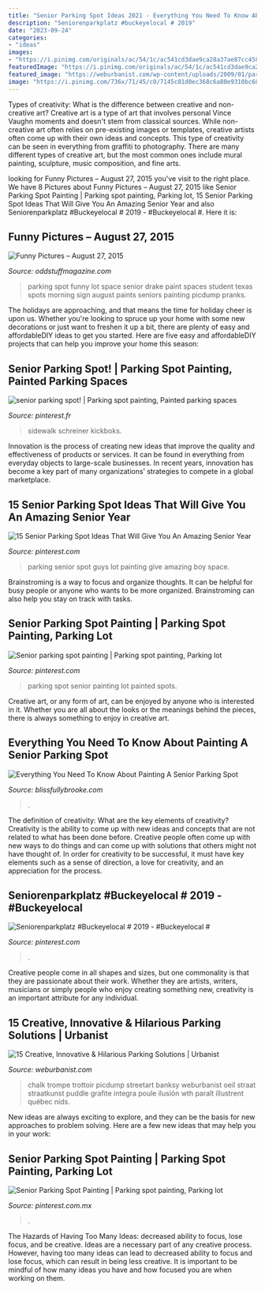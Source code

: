 ```yaml
---
title: "Senior Parking Spot Ideas 2021 - Everything You Need To Know About Painting A Senior Parking Spot"
description: "Seniorenparkplatz #buckeyelocal # 2019"
date: "2023-09-24"
categories:
- "ideas"
images:
- "https://i.pinimg.com/originals/ac/54/1c/ac541cd3dae9ca28a37ae87cc458e056.jpg"
featuredImage: "https://i.pinimg.com/originals/ac/54/1c/ac541cd3dae9ca28a37ae87cc458e056.jpg"
featured_image: "https://weburbanist.com/wp-content/uploads/2009/01/parking_9.jpg"
image: "https://i.pinimg.com/736x/71/45/c0/7145c01d0ec368c6a80e9310bc68b2c8.jpg"
---
```



Types of creativity: What is the difference between creative and non-creative art?
Creative art is a type of art that involves personal Vince Vaughn moments and doesn't stem from classical sources. While non-creative art often relies on pre-existing images or templates, creative artists often come up with their own ideas and concepts. This type of creativity can be seen in everything from graffiti to photography. There are many different types of creative art, but the most common ones include mural painting, sculpture, music composition, and fine arts.

	

		
looking for Funny Pictures – August 27, 2015 you've visit to the right place. We have 8 Pictures about Funny Pictures – August 27, 2015 like Senior Parking Spot Painting | Parking spot painting, Parking lot, 15 Senior Parking Spot Ideas That Will Give You An Amazing Senior Year and also Seniorenparkplatz #Buckeyelocal # 2019 - #Buckeyelocal #. Here it is:
		
    
## Funny Pictures – August 27, 2015

<img loading=lazy src="http://oddstuffmagazine.com/wp-content/uploads/2015/08/paint-their-parking-spot.jpg" onerror="this.onerror=null;this.src='https://tse1.mm.bing.net/th?id=OIP.VMv62qgOfYuzZ_TW-IzOFAHaJ3&amp;pid=15.1';" alt="Funny Pictures – August 27, 2015">

_Source: oddstuffmagazine.com_

>parking spot funny lot space senior drake paint spaces student texas spots morning sign august paints seniors painting picdump pranks. 

	

The holidays are approaching, and that means the time for holiday cheer is upon us. Whether you're looking to spruce up your home with some new decorations or just want to freshen it up a bit, there are plenty of easy and affordableDIY ideas to get you started. Here are five easy and affordableDIY projects that can help you improve your home this season: 

    
## Senior Parking Spot! | Parking Spot Painting, Painted Parking Spaces

<img loading=lazy src="https://i.pinimg.com/originals/af/82/d8/af82d8787cedd86369ecccf4428522d7.jpg" onerror="this.onerror=null;this.src='https://tse1.mm.bing.net/th?id=OIP.oG2Djy0qxOcwj7F6OvGf-gHaJ4&amp;pid=15.1';" alt="senior parking spot! | Parking spot painting, Painted parking spaces">

_Source: pinterest.fr_

>sidewalk schreiner kickboks. 

	

Innovation is the process of creating new ideas that improve the quality and effectiveness of products or services. It can be found in everything from everyday objects to large-scale businesses. In recent years, innovation has become a key part of many organizations’ strategies to compete in a global marketplace.

    
## 15 Senior Parking Spot Ideas That Will Give You An Amazing Senior Year

<img loading=lazy src="https://i.pinimg.com/736x/31/22/d0/3122d0a404c16d40d6bb7c9f4997120e.jpg" onerror="this.onerror=null;this.src='https://tse2.mm.bing.net/th?id=OIP.vs2HgvtCwImMUWLl4-nx5QHaJ3&amp;pid=15.1';" alt="15 Senior Parking Spot Ideas That Will Give You An Amazing Senior Year">

_Source: pinterest.com_

>parking senior spot guys lot painting give amazing boy space. 

	

Brainstroming is a way to focus and organize thoughts. It can be helpful for busy people or anyone who wants to be more organized. Brainstroming can also help you stay on track with tasks.

    
## Senior Parking Spot Painting | Parking Spot Painting, Parking Lot

<img loading=lazy src="https://i.pinimg.com/originals/ac/54/1c/ac541cd3dae9ca28a37ae87cc458e056.jpg" onerror="this.onerror=null;this.src='https://tse2.mm.bing.net/th?id=OIP._Kgqx4EYP9xbw0vNCSMhxgHaJ4&amp;pid=15.1';" alt="Senior parking spot painting | Parking spot painting, Parking lot">

_Source: pinterest.com_

>parking spot senior painting lot painted spots. 

	

Creative art, or any form of art, can be enjoyed by anyone who is interested in it. Whether you are all about the looks or the meanings behind the pieces, there is always something to enjoy in creative art.

    
## Everything You Need To Know About Painting A Senior Parking Spot

<img loading=lazy src="https://1.bp.blogspot.com/-1QdKiDuvLU0/X1-J5KQIq7I/AAAAAAACbKk/SzN-QIHex40ZgQDgfWcpngaxSPzwnT4NgCLcBGAsYHQ/s16000/IMG_0824.JPG" onerror="this.onerror=null;this.src='https://tse4.mm.bing.net/th?id=OIP.WAw8Mds41KTFI3PD60w3awHaJ4&amp;pid=15.1';" alt="Everything You Need To Know About Painting A Senior Parking Spot">

_Source: blissfullybrooke.com_

>. 

	

The definition of creativity: What are the key elements of creativity?
Creativity is the ability to come up with new ideas and concepts that are not related to what has been done before. Creative people often come up with new ways to do things and can come up with solutions that others might not have thought of. In order for creativity to be successful, it must have key elements such as a sense of direction, a love for creativity, and an appreciation for the process.

    
## Seniorenparkplatz #Buckeyelocal # 2019 - #Buckeyelocal #

<img loading=lazy src="https://i.pinimg.com/736x/09/fb/36/09fb3680d5dc97fae2746e6b36ce18b6.jpg" onerror="this.onerror=null;this.src='https://tse2.mm.bing.net/th?id=OIP.WlBbFF1JYJyfIjUY6LtOeAHaJ3&amp;pid=15.1';" alt="Seniorenparkplatz #Buckeyelocal # 2019 - #Buckeyelocal #">

_Source: pinterest.com_

>. 

	

Creative people come in all shapes and sizes, but one commonality is that they are passionate about their work. Whether they are artists, writers, musicians or simply people who enjoy creating something new, creativity is an important attribute for any individual.

    
## 15 Creative, Innovative &amp; Hilarious Parking Solutions | Urbanist

<img loading=lazy src="https://weburbanist.com/wp-content/uploads/2009/01/parking_9.jpg" onerror="this.onerror=null;this.src='https://tse1.mm.bing.net/th?id=OIP.f0nNHycG8OUXSSqySmjwlAHaKh&amp;pid=15.1';" alt="15 Creative, Innovative &amp; Hilarious Parking Solutions | Urbanist">

_Source: weburbanist.com_

>chalk trompe trottoir picdump streetart banksy weburbanist oeil straat straatkunst puddle grafite integra poule ilusión wth paraît illustrent québec nids. 

	

New ideas are always exciting to explore, and they can be the basis for new approaches to problem solving. Here are a few new ideas that may help you in your work: 

    
## Senior Parking Spot Painting | Parking Spot Painting, Parking Lot

<img loading=lazy src="https://i.pinimg.com/736x/71/45/c0/7145c01d0ec368c6a80e9310bc68b2c8.jpg" onerror="this.onerror=null;this.src='https://tse4.mm.bing.net/th?id=OIP.jUwbFZAfJTp6t9FWXf_oDAHaMP&amp;pid=15.1';" alt="Senior Parking Spot Painting | Parking spot painting, Parking lot">

_Source: pinterest.com.mx_

>. 

	

The Hazards of Having Too Many Ideas: decreased ability to focus, lose focus, and be creative.
Ideas are a necessary part of any creative process. However, having too many ideas can lead to decreased ability to focus and lose focus, which can result in being less creative. It is important to be mindful of how many ideas you have and how focused you are when working on them.

